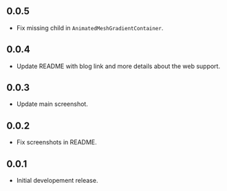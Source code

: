 <!--
dart pub publish --dry-run
 -->

## 0.0.5

* Fix missing child in `AnimatedMeshGradientContainer`.

## 0.0.4

* Update README with blog link and more details about the web support.

## 0.0.3

* Update main screenshot.

## 0.0.2

* Fix screenshots in README.

## 0.0.1

* Initial developement release.
